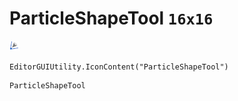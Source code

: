 # ParticleShapeTool `16x16`
<img src="/img/ParticleShapeTool.png" width=16 height=16>

``` CSharp
EditorGUIUtility.IconContent("ParticleShapeTool")
```
```
ParticleShapeTool
```
